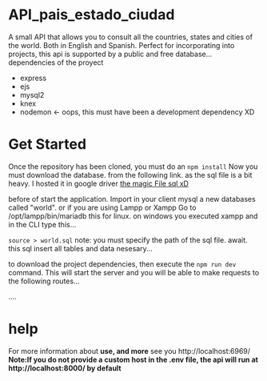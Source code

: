 # API_pais_estado_ciudad
A small API that allows you to consult all the countries, states and cities of the world. Both in English and Spanish. Perfect for incorporating into projects, this api is supported by a public and free database... dependencies of the proyect 
* express
* ejs
* mysql2
* knex
* nodemon <- oops, this must have been a development dependency XD

# Get Started
Once the repository has been cloned, you must do an 
`npm install`
Now you must download the database. from the following link. as the sql file is a bit heavy. I hosted it in google driver
<a href="https://drive.google.com/file/d/1m4TIBFPlIZPmynR9JjDTtHootvQwVGH6/view?usp=share_link"> the magic File sql xD </a>

before of start the application. Import in your client mysql a new databases called "world". or 
if you are using Lampp or Xampp Go to <a>/opt/lampp/bin/mariadb</a> this for linux. on windows  you executed xampp and in the CLI type this...

`source > world.sql`
note: you must specify the path of the sql file.
await. this sql insert all tables and data nesesary...

to download the project dependencies, then execute the 
`npm run dev` command. 
This will start the server and you will be able to make requests to the following routes...

....

# help

For more information about <b>use, and more</b> see you http://localhost:6969/
<b> Note:If you do not provide a custom host in the .env file, the api will run at http://localhost:8000/ by default</b>
